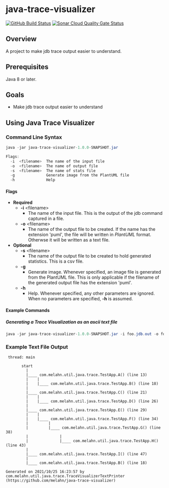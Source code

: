 # java-trace-visualizer

[![GitHub Build Status](https://github.com/melahn/java-trace-visualizer/actions/workflows/build.yml/badge.svg)](https://github.com/melahn/java-trace-visualizer/actions/workflows/build.yml)
[![Sonar Cloud Quality Gate Status](https://sonarcloud.io/api/project_badges/measure?project=melahn_java-trace-visualizer&metric=alert_status)](https://sonarcloud.io/dashboard?id=melahn_java-trace-visualizer)

## Overview

A  project to make jdb trace output easier to understand.

## Prerequisites

Java 8 or later.  

## Goals

* Make jdb trace output easier to understand

## Using Java Trace Visualizer

### Command Line Syntax

``` java
java -jar java-trace-visualizer-1.0.0-SNAPSHOT.jar

Flags:
  -i  <filename>  The name of the input file 
  -o  <filename>  The name of output file
  -s  <filename>  The name of stats file
  -g              Generate image from the PlantUML file
  -h              Help               
```

#### Flags

* **Required**
  * **-i** \<filename\>
    * The name of the input file. This is the output of the jdb command captured in a file.
  * **-o** \<filename\>
    * The name of the output file to be created. If the name has the extension 'puml', the file will be written in *PlantUML* format. Otherwse it will be written as a text file.
* **Optional**
  * **-s** \<filename\>
    * The name of the output file to be created to hold generated statistics. This is a csv file.
  * **-g**
    * Generate image. Whenever specified, an image file is generated from the PlantUML file.  This is only applicable if
      the filename of the generated output file has the extension 'puml'.
  * **-h**
    * Help. Whenever specified, any other parameters are ignored.  When no parameters are specified, **-h** is assumed.

#### Example Commands

##### Generating a Trace Visualization as an ascii text file

``` java
java -jar java-trace-visualizer-1.0.0-SNAPSHOT.jar -i foo.jdb.out -o foo.txt 
```

### Example Text File Output

``` text
 thread: main 
     
       start 
         |
         |____ com.melahn.util.java.trace.TestApp.A() (line 13) 
         |    |
         |    |____ com.melahn.util.java.trace.TestApp.B() (line 18) 
         |
         |____ com.melahn.util.java.trace.TestApp.C() (line 21) 
         |    |
         |    |____ com.melahn.util.java.trace.TestApp.D() (line 26) 
         |
         |____ com.melahn.util.java.trace.TestApp.E() (line 29) 
         |    |
         |    |____ com.melahn.util.java.trace.TestApp.F() (line 34) 
         |         |
         |         |____ com.melahn.util.java.trace.TestApp.G() (line 38) 
         |              |
         |              |____ com.melahn.util.java.trace.TestApp.H() (line 43) 
         |
         |____ com.melahn.util.java.trace.TestApp.I() (line 47) 
         |
         |____ com.melahn.util.java.trace.TestApp.B() (line 18) 

Generated on 2021/10/25 16:23:57 by com.melahn.util.java.trace.TraceVisualizerTextPrinter (https://github.com/melahn/java-trace-visualizer)
```
